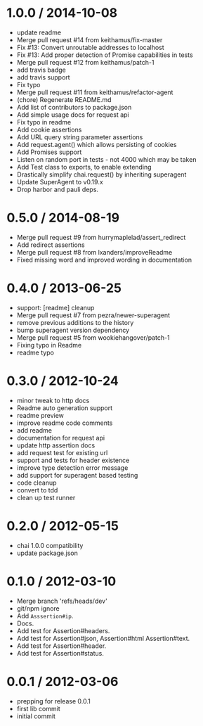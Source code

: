 
1.0.0 / 2014-10-08 
==================

 * update readme
 * Merge pull request #14 from keithamus/fix-master
 * Fix #13: Convert unroutable addresses to localhost
 * Fix #13: Add proper detection of Promise capabilities in tests
 * Merge pull request #12 from keithamus/patch-1
 * add travis badge
 * add travis support
 * Fix typo
 * Merge pull request #11 from keithamus/refactor-agent
 * (chore) Regenerate README.md
 * Add list of contributors to package.json
 * Add simple usage docs for request api
 * Fix typo in readme
 * Add cookie assertions
 * Add URL query string parameter assertions
 * Add request.agent() which allows persisting of cookies
 * Add Promises support
 * Listen on random port in tests - not 4000 which may be taken
 * Add Test class to exports, to enable extending
 * Drastically simplify chai.request() by inheriting superagent
 * Update SuperAgent to v0.19.x
 * Drop harbor and pauli deps.

0.5.0 / 2014-08-19 
==================

  * Merge pull request #9 from hurrymaplelad/assert_redirect
  * Add redirect assertions
  * Merge pull request #8 from lxanders/improveReadme
  * Fixed missing word and improved wording in documentation

0.4.0 / 2013-06-25 
==================

  * support: [readme] cleanup
  * Merge pull request #7 from pezra/newer-superagent
  * remove previous additions to the history
  * bump superagent version dependency
  * Merge pull request #5 from wookiehangover/patch-1
  * Fixing typo in Readme
  * readme typo

0.3.0 / 2012-10-24 
==================

  * minor tweak to http docs
  * Readme auto generation support
  * readme preview
  * improve readme code comments
  * add readme
  * documentation for request api
  * update http assertion docs
  * add request test for existing url
  * support and tests for header existence
  * improve type detection error message
  * add support for superagent based testing
  * code cleanup
  * convert to tdd
  * clean up test runner

0.2.0 / 2012-05-15 
==================

  * chai 1.0.0 compatibility
  * update package.json

0.1.0 / 2012-03-10 
==================

  * Merge branch 'refs/heads/dev'
  * git/npm ignore
  * Add `Asssertion#ip`.
  * Docs.
  * Add test for Assertion#headers.
  * Add test for Assertion#json, Assertion#html Assertion#text.
  * Add test for Assertion#header.
  * Add test for Assertion#status.

0.0.1 / 2012-03-06 
==================

  * prepping for release 0.0.1
  * first lib commit
  * initial commit
